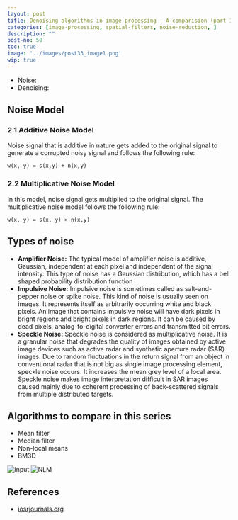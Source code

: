 ```yaml
---
layout: post
title: Denoising algorithms in image processing - A comparision (part 1)
categories: [image-processing, spatial-filters, noise-reduction, ]
description: ""
post-no: 50
toc: true
image: '../images/post33_image1.png'
wip: true
---
```


<link rel="stylesheet" href="https://unpkg.com/image-compare-viewer/dist/image-compare-viewer.min.css">

 - Noise:
 - Denoising:

## Noise Model

### 2.1 Additive Noise Model
Noise signal that is additive in nature gets added to the original signal to generate a corrupted noisy
signal and follows the following rule: 

```
w(x, y) = s(x,y) + n(x,y)
```

### 2.2 Multiplicative Noise Model
In this model, noise signal gets multiplied to the original signal. The multiplicative noise model follows the
following rule:

```
w(x, y) = s(x, y) × n(x,y)
```

## Types of noise
 -  **Amplifier Noise:** The typical model of amplifier noise is additive, Gaussian, independent at each pixel and independent of the signal intensity. This type of noise has a Gaussian distribution, which has a bell shaped probability distribution function
 - **Impulsive Noise:** Impulsive noise is sometimes called as salt-and- pepper noise or spike noise. This kind of noise is usually seen on images. It represents itself as arbitrarily occurring white and black pixels. An image that contains impulsive noise will have dark pixels in bright regions and bright pixels in dark regions. It can be caused by dead pixels, analog-to-digital converter errors and transmitted bit errors.
 - **Speckle Noise:** Speckle noise is considered as multiplicative noise. It is a granular noise that degrades the quality of images obtained by active image devices such as active radar and synthetic aperture radar (SAR) images. Due to random fluctuations in the return signal from an object in conventional radar that is not big as single image processing element, speckle noise occurs. It increases the mean grey level of a local area. Speckle noise makes image interpretation difficult in SAR images caused mainly due to coherent processing of back-scattered signals from multiple distributed targets. 

## Algorithms to compare in this series

-   Mean filter
-   Median filter
-   Non-local means
-   BM3D


<div class="image-compare" style="max-width:100%">
  <img src="/images/denoising/input.png" alt="input"/>
  <img src="/images/denoising/nlm.png" alt="NLM"/>
</div>

## References
 -   [iosrjournals.org](https://www.iosrjournals.org/iosr-jece/papers/Vol.%2011%20Issue%201/Version-1/L011117884.pdf)

<script src="https://unpkg.com/image-compare-viewer@1.5.0/dist/image-compare-viewer.min.js"></script>

<script type="text/javascript">
const viewers = document.querySelectorAll(".image-compare");

const options = {

  // UI Theme Defaults

  controlColor: "#FFFFFF",
  controlShadow: true,
  addCircle: false,
  addCircleBlur: true,

  // Label Defaults

  showLabels: false,
  labelOptions: {
    before: 'Captured image',
    after: 'Denoised with Non Local Means',
    onHover: false
  },

  // Smoothing

  smoothing: false,
//   smoothingAmount: 100,

  // Other options

  hoverStart: false,
  verticalMode: false,
  startingPoint: 50,
  fluidMode: false
};
  
viewers.forEach((element) => {
  let view = new ImageCompare(element, options).mount();
});

</script>